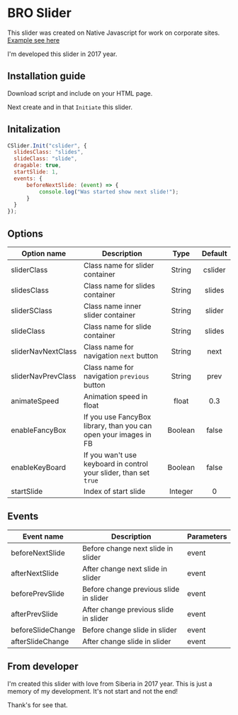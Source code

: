 # BRO Slider

This slider was created on Native Javascript for work on corporate sites. [Example see here](http://xn--f1aigiamm.xn--p1ai/)

I'm developed this slider in 2017 year.

## Installation guide

Download script and include on your HTML page.

Next create <script></script> and in that `Initiate` this slider.

## Initalization

```javascript
CSlider.Init("cslider", {
  slidesClass: "slides",
  slideClass: "slide",
  dragable: true,
  startSlide: 1,
  events: {
      beforeNextSlide: (event) => {
          console.log("Was started show next slide!");
      }
  }
});
```

## Options

|Option name|Description|Type|Default|
|----------------|----------------|:---------:|:---------:|
|sliderClass|Class name for slider container|String|cslider|
|slidesClass|Class name for slides container|String|slides|
|sliderSClass|Class name inner slider container|String|slider|
|slideClass|Class name for slide container|String|slides|
|sliderNavNextClass|Class name for navigation `next` button|String|next|
|sliderNavPrevClass|Class name for navigation `previous` button|String|prev|
|animateSpeed|Animation speed in float|float|0.3|
|enableFancyBox|If you use FancyBox library, than you can open your images in FB|Boolean|false|
|enableKeyBoard|If you wan't use keyboard in control your slider, than set `true`|Boolean|false|
|startSlide|Index of start slide|Integer|0|

## Events

|Event name|Description|Parameters|
|----------------|----------------|----------------|
|beforeNextSlide|Before change next slide in slider|event|
|afterNextSlide|After change next slide in slider|event|
|beforePrevSlide|Before change previous slide in slider|event|
|afterPrevSlide|After change previous slide in slider|event|
|beforeSlideChange|Before change slide in slider|event|
|afterSlideChange|After change slide in slider|event|

## From developer

I'm created this slider with love from Siberia in 2017 year. This is just a memory of my development. It's not start and not the end!

Thank's for see that.